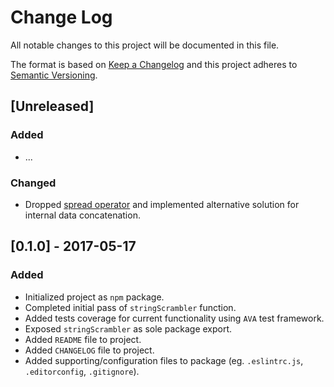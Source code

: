 # Change Log
All notable changes to this project will be documented in this file.

The format is based on [Keep a Changelog](http://keepachangelog.com/) and this project adheres to [Semantic Versioning](http://semver.org/).

## [Unreleased]
### Added
- ...

### Changed
- Dropped [spread operator](https://developer.mozilla.org/en/docs/Web/JavaScript/Reference/Operators/Spread_operator) and implemented alternative solution for internal data concatenation.

## [0.1.0] - 2017-05-17
### Added
- Initialized project as `npm` package.
- Completed initial pass of `stringScrambler` function.
- Added tests coverage for current functionality using `AVA` test framework. 
- Exposed `stringScrambler` as sole package export.
- Added `README` file to project.
- Added `CHANGELOG` file to project.
- Added supporting/configuration files to package (eg. `.eslintrc.js`, `.editorconfig`, `.gitignore`).
